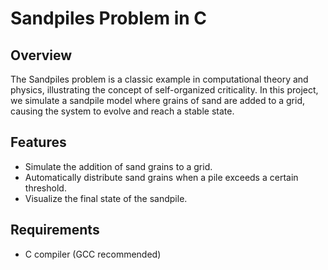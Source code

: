 # Sandpiles Problem in C

## Overview

The Sandpiles problem is a classic example in computational theory and physics, illustrating the concept of self-organized criticality. In this project, we simulate a sandpile model where grains of sand are added to a grid, causing the system to evolve and reach a stable state.

## Features

- Simulate the addition of sand grains to a grid.
- Automatically distribute sand grains when a pile exceeds a certain threshold.
- Visualize the final state of the sandpile.

## Requirements

- C compiler (GCC recommended)


